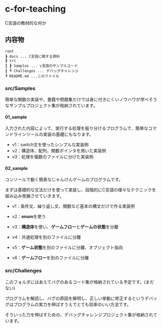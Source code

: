 # c-for-teaching
C言語の教材的な何か



## 内容物

```
root
┣ docs ... C言語に関する資料
┣ src
┃ ┣ Samples ... c言語のサンプルコード
┃ ┗ Challenges ... デバッグチャレンジ
┗ README.md ...このファイル
```



### src/Samples

簡単な関数の実装や、書籍や問題集だけでは身に付きにくいノウハウが学べそうなサンプルプロジェクト集が格納されています。



#### 01_sample

入力された内容によって、実行する処理を振り分けるプログラムで、簡単なコマンドラインツールの実装の基礎にもなります。

- v1：switch文を使ったシンプルな実装例
- v2：構造体、配列、関数ポインタを用いた実装例
- v3：処理を複数のファイルに分けた実装例



#### 02_sample

コンソールで動く簡素なじゃんけんゲームのプログラムです。

まずは基礎的な文法だけを使って実装し、段階的にC言語の様々なテクニックを組み込み発展させていきます。

- v1：条件文、繰り返し文、関数など基本の構文だけで作る実装例
- v2：**enum**を使う
- v3：**構造体**を使い、**ゲームフロー**と**ゲームの状態**を分離

- v4：共通処理を別のファイルに分離
- v5：**ゲーム状態**を別のファイルに分離、オブジェクト指向
- v6：**ゲームフロー**を別のファイルに分離



### src/Challenges

このフォルダにはあえてバグのあるコード集が格納されている予定です。(まだない)

プログラムを解読し、バグの原因を解明し、正しい挙動に修正するというデバッグはプログラムの実力を伸ばすうえでとても効率のいい方法です。

そういった力を伸ばすための、デバッグチャレンジプロジェクト集が格納されています。

